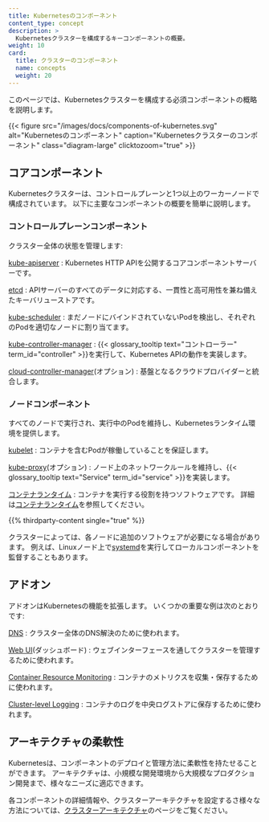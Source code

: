 ```yaml
---
title: Kubernetesのコンポーネント
content_type: concept
description: >
  Kubernetesクラスターを構成するキーコンポーネントの概要。
weight: 10
card:
  title: クラスターのコンポーネント
  name: concepts
  weight: 20
---
```


<!-- overview -->

このページでは、Kubernetesクラスターを構成する必須コンポーネントの概略を説明します。

{{< figure src="/images/docs/components-of-kubernetes.svg" alt="Kubernetesのコンポーネント" caption="Kubernetesクラスターのコンポーネント" class="diagram-large" clicktozoom="true" >}}

<!-- body -->

## コアコンポーネント

Kubernetesクラスターは、コントロールプレーンと1つ以上のワーカーノードで構成されています。
以下に主要なコンポーネントの概要を簡単に説明します。

### コントロールプレーンコンポーネント

クラスター全体の状態を管理します:

[kube-apiserver](/docs/concepts/architecture/#kube-apiserver)
: Kubernetes HTTP APIを公開するコアコンポーネントサーバーです。

[etcd](/docs/concepts/architecture/#etcd)
: APIサーバーのすべてのデータに対応する、一貫性と高可用性を兼ね備えたキーバリューストアです。

[kube-scheduler](/docs/concepts/architecture/#kube-scheduler)
: まだノードにバインドされていないPodを検出し、それぞれのPodを適切なノードに割り当てます。

[kube-controller-manager](/docs/concepts/architecture/#kube-controller-manager)
: {{< glossary_tooltip text="コントローラー" term_id="controller" >}}を実行して、Kubernetes APIの動作を実装します。

[cloud-controller-manager](/docs/concepts/architecture/#cloud-controller-manager)(オプション)
: 基盤となるクラウドプロバイダーと統合します。

### ノードコンポーネント

すべてのノードで実行され、実行中のPodを維持し、Kubernetesランタイム環境を提供します。

[kubelet](/docs/concepts/architecture/#kubelet)
: コンテナを含むPodが稼働していることを保証します。

[kube-proxy](/docs/concepts/architecture/#kube-proxy)(オプション)
: ノード上のネットワークルールを維持し、{{< glossary_tooltip text="Service" term_id="service" >}}を実装します。

[コンテナランタイム](/docs/concepts/architecture/#container-runtime)
: コンテナを実行する役割を持つソフトウェアです。
  詳細は[コンテナランタイム](/docs/setup/production-environment/container-runtimes/)を参照してください。

{{% thirdparty-content single="true" %}}

クラスターによっては、各ノードに追加のソフトウェアが必要になる場合があります。
例えば、Linuxノード上で[systemd](https://systemd.io/)を実行してローカルコンポーネントを監督することもあります。

## アドオン

アドオンはKubernetesの機能を拡張します。
いくつかの重要な例は次のとおりです:

[DNS](/docs/concepts/architecture/#dns)
: クラスター全体のDNS解決のために使われます。

[Web UI](/docs/concepts/architecture/#web-ui-dashboard)(ダッシュボード)
: ウェブインターフェースを通してクラスターを管理するために使われます。

[Container Resource Monitoring](/docs/concepts/architecture/#container-resource-monitoring)
: コンテナのメトリクスを収集・保存するために使われます。

[Cluster-level Logging](/docs/concepts/architecture/#cluster-level-logging)
: コンテナのログを中央ログストアに保存するために使われます。

## アーキテクチャの柔軟性

Kubernetesは、コンポーネントのデプロイと管理方法に柔軟性を持たせることができます。
アーキテクチャは、小規模な開発環境から大規模なプロダクション開発まで、様々なニーズに適応できます。

各コンポーネントの詳細情報や、クラスターアーキテクチャを設定するさ様々な方法については、[クラスターアーキテクチャ](/docs/concepts/architecture/)のページをご覧ください。